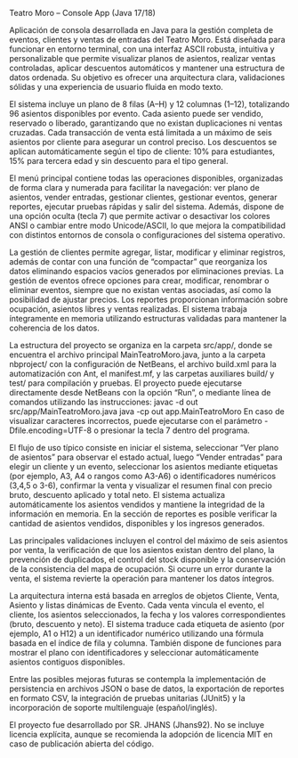 Teatro Moro – Console App (Java 17/18)

Aplicación de consola desarrollada en Java para la gestión completa de eventos, clientes y ventas de entradas del Teatro Moro. Está diseñada para funcionar en entorno terminal, con una interfaz ASCII robusta, intuitiva y personalizable que permite visualizar planos de asientos, realizar ventas controladas, aplicar descuentos automáticos y mantener una estructura de datos ordenada. Su objetivo es ofrecer una arquitectura clara, validaciones sólidas y una experiencia de usuario fluida en modo texto.

El sistema incluye un plano de 8 filas (A–H) y 12 columnas (1–12), totalizando 96 asientos disponibles por evento. Cada asiento puede ser vendido, reservado o liberado, garantizando que no existan duplicaciones ni ventas cruzadas. Cada transacción de venta está limitada a un máximo de seis asientos por cliente para asegurar un control preciso. Los descuentos se aplican automáticamente según el tipo de cliente: 10% para estudiantes, 15% para tercera edad y sin descuento para el tipo general.

El menú principal contiene todas las operaciones disponibles, organizadas de forma clara y numerada para facilitar la navegación: ver plano de asientos, vender entradas, gestionar clientes, gestionar eventos, generar reportes, ejecutar pruebas rápidas y salir del sistema. Además, dispone de una opción oculta (tecla 7) que permite activar o desactivar los colores ANSI o cambiar entre modo Unicode/ASCII, lo que mejora la compatibilidad con distintos entornos de consola o configuraciones del sistema operativo.

La gestión de clientes permite agregar, listar, modificar y eliminar registros, además de contar con una función de “compactar” que reorganiza los datos eliminando espacios vacíos generados por eliminaciones previas. La gestión de eventos ofrece opciones para crear, modificar, renombrar o eliminar eventos, siempre que no existan ventas asociadas, así como la posibilidad de ajustar precios. Los reportes proporcionan información sobre ocupación, asientos libres y ventas realizadas. El sistema trabaja íntegramente en memoria utilizando estructuras validadas para mantener la coherencia de los datos.

La estructura del proyecto se organiza en la carpeta src/app/, donde se encuentra el archivo principal MainTeatroMoro.java, junto a la carpeta nbproject/ con la configuración de NetBeans, el archivo build.xml para la automatización con Ant, el manifest.mf, y las carpetas auxiliares build/ y test/ para compilación y pruebas. El proyecto puede ejecutarse directamente desde NetBeans con la opción “Run”, o mediante línea de comandos utilizando las instrucciones:
javac -d out src/app/MainTeatroMoro.java
java -cp out app.MainTeatroMoro
En caso de visualizar caracteres incorrectos, puede ejecutarse con el parámetro -Dfile.encoding=UTF-8 o presionar la tecla 7 dentro del programa.

El flujo de uso típico consiste en iniciar el sistema, seleccionar “Ver plano de asientos” para observar el estado actual, luego “Vender entradas” para elegir un cliente y un evento, seleccionar los asientos mediante etiquetas (por ejemplo, A3, A4 o rangos como A3-A6) o identificadores numéricos (3,4,5 o 3-6), confirmar la venta y visualizar el resumen final con precio bruto, descuento aplicado y total neto. El sistema actualiza automáticamente los asientos vendidos y mantiene la integridad de la información en memoria. En la sección de reportes es posible verificar la cantidad de asientos vendidos, disponibles y los ingresos generados.

Las principales validaciones incluyen el control del máximo de seis asientos por venta, la verificación de que los asientos existan dentro del plano, la prevención de duplicados, el control del stock disponible y la conservación de la consistencia del mapa de ocupación. Si ocurre un error durante la venta, el sistema revierte la operación para mantener los datos íntegros.

La arquitectura interna está basada en arreglos de objetos Cliente, Venta, Asiento y listas dinámicas de Evento. Cada venta vincula el evento, el cliente, los asientos seleccionados, la fecha y los valores correspondientes (bruto, descuento y neto). El sistema traduce cada etiqueta de asiento (por ejemplo, A1 o H12) a un identificador numérico utilizando una fórmula basada en el índice de fila y columna. También dispone de funciones para mostrar el plano con identificadores y seleccionar automáticamente asientos contiguos disponibles.

Entre las posibles mejoras futuras se contempla la implementación de persistencia en archivos JSON o base de datos, la exportación de reportes en formato CSV, la integración de pruebas unitarias (JUnit5) y la incorporación de soporte multilenguaje (español/inglés).

El proyecto fue desarrollado por SR. JHANS (Jhans92). No se incluye licencia explícita, aunque se recomienda la adopción de licencia MIT en caso de publicación abierta del código.
